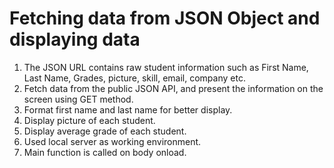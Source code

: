 # Fetching data from JSON Object and displaying data
1. The JSON URL contains raw student information such as First Name, Last Name, Grades, picture, skill, email, company etc.
2. Fetch data from the public JSON API, and present the information on the screen using GET method.
3. Format first name and last name for better display.
4. Display picture of each student.
5. Display average grade of each student.
6. Used local server as working environment. 
7. Main function is called on body onload.
